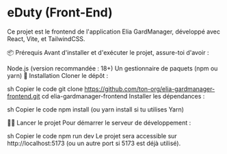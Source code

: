 # eDuty (Front-End)

Ce projet est le frontend de l'application Elia GardManager, développé avec React, Vite, et TailwindCSS.

📦 Prérequis
Avant d'installer et d'exécuter le projet, assure-toi d'avoir :

Node.js (version recommandée : 18+)
Un gestionnaire de paquets (npm ou yarn)
🚀 Installation
Cloner le dépôt :

sh
Copier le code
git clone https://github.com/ton-org/elia-gardmanager-frontend.git
cd elia-gardmanager-frontend
Installer les dépendances :

sh
Copier le code
npm install
(ou yarn install si tu utilises Yarn)

🏃‍♂️ Lancer le projet
Pour démarrer le serveur de développement :

sh
Copier le code
npm run dev
Le projet sera accessible sur http://localhost:5173 (ou un autre port si 5173 est déjà utilisé).
